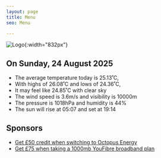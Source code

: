 ```yaml
---
layout: page
title: Menu
seo: Menu

---
```


![Logo](/images/logo.jpg){:width="832px"}

<!-- weather_marker starts -->
## On Sunday, 24 August 2025

- The average temperature today is 25.13˚C,
- With highs of 26.08˚C and lows of 24.36˚C,
- It may feel like 24.85˚C with clear sky
- The wind speed is 3.6m/s and visibility is 10000m
- The pressure is 1018hPa and humidity is 44%
- The sun will rise at 05:07 and set at 19:14

<!-- weather_marker ends -->

## Sponsors

- [Get £50 credit when switching to Octopus Energy](https://bit.ly/3oD1nnS)
- [Get £75 when taking a 1000mb YouFibre broadband plan](https://aklam.io/91zWhU?)
